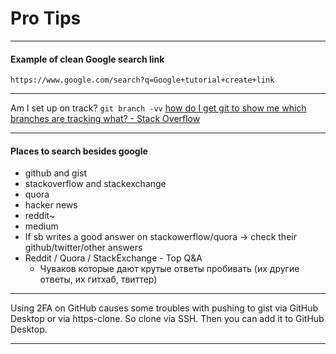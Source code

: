 # Pro Tips
---

#### Example of clean Google search link
`https://www.google.com/search?q=Google+tutorial+create+link`

---

Am I set up on track?
`git branch -vv`
[how do I get git to show me which branches are tracking what? - Stack Overflow](http://stackoverflow.com/questions/4950725/how-do-i-get-git-to-show-me-which-branches-are-tracking-what)

---

#### Places to search besides google
* github and gist
* stackoverflow and stackexchange
* quora
* hacker news
* reddit~
* medium
* If sb writes a good answer on stackowerflow/quora -> check their github/twitter/other answers
* Reddit / Quora / StackExchange - Top Q&A
    - Чуваков которые дают крутые ответы пробивать (их другие ответы, их гитхаб, твиттер)
    
---

Using 2FA on GitHub causes some troubles with pushing to gist via GitHub Desktop or via https-clone. So clone via SSH. Then you can add it to GitHub Desktop.

---
